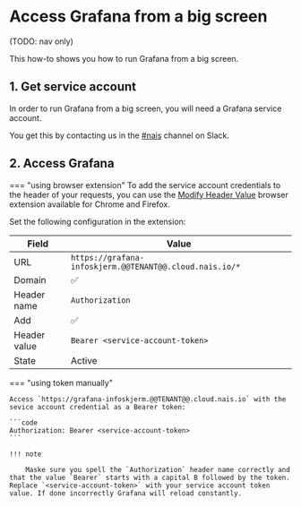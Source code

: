 # Access Grafana from a big screen

(TODO: nav only)

This how-to shows you how to run Grafana from a big screen.

## 1. Get service account

In order to run Grafana from a big screen, you will need a Grafana service account.

You get this by contacting us in the [#nais](https://nav-it.slack.com/archives/C5KUST8N6) channel on Slack.

## 2. Access Grafana

=== "using browser extension"
To add the service account credentials to the header of your requests, you can use the [Modify Header Value](https://mybrowseraddon.com/modify-header-value.html) browser extension available for Chrome and Firefox.

Set the following configuration in the extension:

| Field | Value |
| --- | --- |
| URL          | `https://grafana-infoskjerm.@@TENANT@@.cloud.nais.io/*` |
| Domain       | ✅ |
| Header name  | `Authorization`|
| Add          | ✅ |
| Header value | `Bearer <service-account-token>`|
| State        | Active |

=== "using token manually"

    Access `https://grafana-infoskjerm.@@TENANT@@.cloud.nais.io` with the sevice account credential as a Bearer token:

    ```code
    Authorization: Bearer <service-account-token>
    ```

    !!! note

        Maske sure you spell the `Authorization` header name correctly and that the value `Bearer` starts with a capital B followed by the token. Replace `<service-account-token>` with your service account token value. If done incorrectly Grafana will reload constantly.
